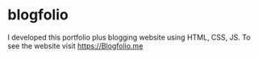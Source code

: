 # blogfolio
I developed this portfolio plus blogging website using HTML, CSS, JS. To see the website visit https://Blogfolio.me
